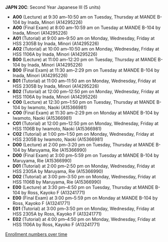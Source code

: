 **JAPN 20C**: Second Year Japanese III (5 units)

- **A00** (Lecture) at 9:30 am–10:50 am on Tuesday, Thursday at MANDE B-104 by Inada, Minori (A14295226)
- **A00** (Final Exam) at 8:00 am–10:59 am on Tuesday at MANDE B-104 by Inada, Minori (A14295226)
- **A01** (Tutorial) at 9:00 am–9:50 am on Monday, Wednesday, Friday at HSS 2305B by Inada, Minori (A14295226)
- **A02** (Tutorial) at 10:00 am–10:50 am on Monday, Wednesday, Friday at HSS 1106A by Inada, Minori (A14295226)
- **B00** (Lecture) at 11:00 am–12:20 pm on Tuesday, Thursday at MANDE B-104 by Inada, Minori (A14295226)
- **B00** (Final Exam) at 11:30 am–2:29 pm on Tuesday at MANDE B-104 by Inada, Minori (A14295226)
- **B01** (Tutorial) at 11:00 am–11:50 am on Monday, Wednesday, Friday at HSS 2305B by Inada, Minori (A14295226)
- **B02** (Tutorial) at 12:00 pm–12:50 pm on Monday, Wednesday, Friday at HSS 1106A by Inada, Minori (A14295226)
- **C00** (Lecture) at 12:30 pm–1:50 pm on Tuesday, Thursday at MANDE B-104 by Iwamoto, Naoki (A15366981)
- **C00** (Final Exam) at 11:30 am–2:29 pm on Monday at MANDE B-104 by Iwamoto, Naoki (A15366981)
- **C01** (Tutorial) at 12:00 pm–12:50 pm on Monday, Wednesday, Friday at HSS 1106B by Iwamoto, Naoki (A15366981)
- **C02** (Tutorial) at 1:00 pm–1:50 pm on Monday, Wednesday, Friday at HSS 2305B by Iwamoto, Naoki (A15366981)
- **D00** (Lecture) at 2:00 pm–3:20 pm on Tuesday, Thursday at MANDE B-104 by Maruyama, Rie (A15366990)
- **D00** (Final Exam) at 3:00 pm–5:59 pm on Tuesday at MANDE B-104 by Maruyama, Rie (A15366990)
- **D01** (Tutorial) at 2:00 pm–2:50 pm on Monday, Wednesday, Friday at HSS 2305A by Maruyama, Rie (A15366990)
- **D02** (Tutorial) at 3:00 pm–3:50 pm on Monday, Wednesday, Friday at HSS 1106B by Maruyama, Rie (A15366990)
- **E00** (Lecture) at 3:30 pm–4:50 pm on Tuesday, Thursday at MANDE B-104 by Ross, Kayoko F (A13241771)
- **E00** (Final Exam) at 3:00 pm–5:59 pm on Monday at MANDE B-104 by Ross, Kayoko F (A13241771)
- **E01** (Tutorial) at 3:00 pm–3:50 pm on Monday, Wednesday, Friday at HSS 2305A by Ross, Kayoko F (A13241771)
- **E02** (Tutorial) at 4:00 pm–4:50 pm on Monday, Wednesday, Friday at HSS 1106A by Ross, Kayoko F (A13241771)

[Enrollment numbers over time](./JAPN20C.tsv)

